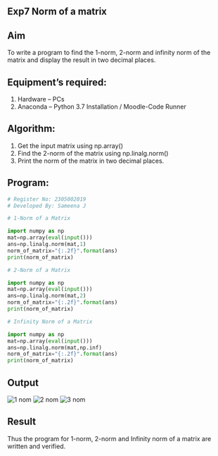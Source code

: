 ## Exp7 Norm of a matrix
## Aim
To write a program to find the 1-norm, 2-norm and infinity norm of the matrix and display the result in two decimal places.
## Equipment’s required:
1.  Hardware – PCs
2.  Anaconda – Python 3.7 Installation / Moodle-Code Runner
## Algorithm:
1. Get the input matrix using np.array()   
2. Find the 2-norm of the matrix using np.linalg.norm()
3. Print the norm of the matrix in two decimal places.
## Program:
```Python
# Register No: 2305002019
# Developed By: Sameena J

# 1-Norm of a Matrix

import numpy as np
mat=np.array(eval(input()))
ans=np.linalg.norm(mat,1)
norm_of_matrix="{:.2f}".format(ans)
print(norm_of_matrix)

# 2-Norm of a Matrix

import numpy as np
mat=np.array(eval(input()))
ans=np.linalg.norm(mat,2)
norm_of_matrix="{:.2f}".format(ans)
print(norm_of_matrix)

# Infinity Norm of a Matrix

import numpy as np
mat=np.array(eval(input()))
ans=np.linalg.norm(mat,np.inf)
norm_of_matrix="{:.2f}".format(ans)
print(norm_of_matrix)
```

## Output
![1 nom](https://github.com/sameena77/Norm-of-a-matrix/assets/155620541/db8db9d1-ee67-485a-99fb-cb64ccaa85d4)
![2 nom](https://github.com/sameena77/Norm-of-a-matrix/assets/155620541/f936b81d-3287-4e51-b3c1-59b5c3bcfa81)
![3 nom](https://github.com/sameena77/Norm-of-a-matrix/assets/155620541/a16c5be9-ee80-43de-89ae-6ebac27dad66)


## Result
Thus the program for 1-norm, 2-norm and Infinity norm of a matrix are written and verified.
